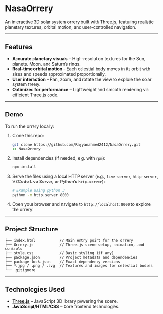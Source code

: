 # NasaOrrery

An interactive 3D solar system orrery built with Three.js, featuring realistic planetary textures, orbital motion, and user-controlled navigation.

---

## Features

- **Accurate planetary visuals** – High-resolution textures for the Sun, planets, Moon, and Saturn’s rings.
- **Real-time orbital motion** – Each celestial body moves in its orbit with sizes and speeds approximated proportionally.
- **User interaction** – Pan, zoom, and rotate the view to explore the solar system freely.
- **Optimized for performance** – Lightweight and smooth rendering via efficient Three.js code.

---

## Demo

To run the orrery locally:

1. Clone this repo:

   ```bash
   git clone https://github.com/Rayyanahmed2412/NasaOrrery.git
   cd NasaOrrery
   ```

2. Install dependencies (if needed, e.g. with `npm`):

   ```bash
   npm install
   ```

3. Serve the files using a local HTTP server (e.g., `live-server`, `http-server`, VSCode Live Server, or Python’s `http.server`):
   ```bash
   # Example using python 3
   python -m http.server 8000
   ```
4. Open your browser and navigate to `http://localhost:8000` to explore the orrery!

---

## Project Structure

```
├── index.html           // Main entry point for the orrery
├── Orrery.js            // Three.js scene setup, animation, and controls
├── style.css            // Basic styling (if any)
├── package.json         // Project metadata and dependencies
├── package-lock.json    // Exact dependency versions
├── *.jpg / .png / .svg  // Textures and images for celestial bodies
└── .gitignore
```

---

## Technologies Used

- **[Three.js](https://threejs.org/)** – JavaScript 3D library powering the scene.
- **JavaScript/HTML/CSS** – Core frontend technologies.
